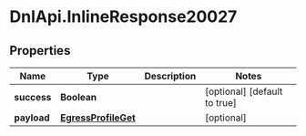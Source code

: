 # DnlApi.InlineResponse20027

## Properties
Name | Type | Description | Notes
------------ | ------------- | ------------- | -------------
**success** | **Boolean** |  | [optional] [default to true]
**payload** | [**EgressProfileGet**](EgressProfileGet.md) |  | [optional] 


